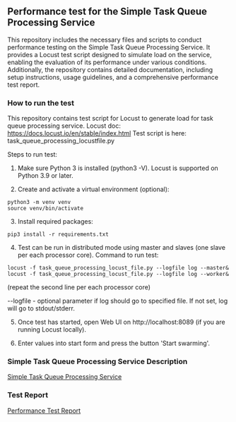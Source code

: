 ## Performance test for the Simple Task Queue Processing Service

This repository includes the necessary files and scripts to conduct performance testing on the Simple Task Queue Processing Service. It provides a Locust test script designed to simulate load on the service, enabling the evaluation of its performance under various conditions. Additionally, the repository contains detailed documentation, including setup instructions, usage guidelines, and a comprehensive performance test report.

### How to run the test

This repository contains test script for Locust to generate load for task queue processing service.
Locust doc: https://docs.locust.io/en/stable/index.html
Test script is here: task_queue_processing_locustfile.py

Steps to run test:
1. Make sure Python 3 is installed (python3 -V). Locust is supported on Python 3.9 or later. 

2. Create and activate a virtual environment (optional):
```
python3 -m venv venv
source venv/bin/activate
```

3. Install required packages:
```
pip3 install -r requirements.txt
```

4. Test can be run in distributed mode using master and slaves (one slave per each processor core).
Command to run test:
```
locust -f task_queue_processing_locust_file.py --logfile log --master&
locust -f task_queue_processing_locust_file.py --logfile log --worker& 
```
(repeat the second line per each processor core)

--logfile - optional parameter if log should go to specified file. If not set, log will go to stdout/stderr.

5. Once test has started, open Web UI on http://localhost:8089 (if you are running Locust locally).

6. Enter values into start form and press the button 'Start swarming'.

### Simple Task Queue Processing Service Description

[Simple Task Queue Processing Service](task-queue-processing-service/)

### Test Report

[Performance Test Report](performance-test-report.md)
